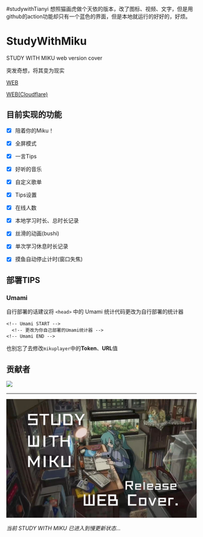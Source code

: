 #studywithTianyi
想照猫画虎做个天依的版本，改了图标、视频、文字，但是用github的action功能却只有一个蓝色的界面，但是本地就运行的好好的，好烦。


# StudyWithMiku

STUDY WITH MIKU web version cover

突发奇想，将其变为现实

[WEB](https://studymiku.wenqi.icu)

[WEB(Cloudflare)](https://studymiku.cloudflare.wenqi.icu)

## 目前实现的功能

- [x] 陪着你的Miku！

- [x] 全屏模式

- [x] 一言Tips

- [x] 好听的音乐

- [x] 自定义歌单

- [x] Tips设置

- [x] 在线人数

- [x] 本地学习时长、总时长记录

- [x] 丝滑的动画(bushi)

- [x] 单次学习休息时长记录

- [x] 摸鱼自动停止计时(窗口失焦)

## 部署TIPS

### Umami

自行部署的话建议将 `<head>` 中的 Umami 统计代码更改为自行部署的统计器

```
<!-- Umami START -->
  <!-- 更改为你自己部署的Umami统计器 -->
<!-- Umami END -->
```

也别忘了去修改`mikuplayer`中的**Token**、**URL**值

## 贡献者

<a href="https://github.com/WenqiOfficial/StudyWithMiku/graphs/contributors">
  <img src="https://contrib.rocks/image?repo=WenqiOfficial/StudyWithMiku" />
</a>

---

[![Cover](https://raw.githubusercontent.com/WenqiOfficial/wenqicdn/master/img/banner/studymiku.jpg)](https://www.bilibili.com/video/BV1rV41157DR)

*当前 STUDY WITH MIKU 已进入到慢更新状态...*

